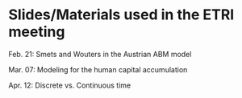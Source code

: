 # Slides/Materials used in the ETRI meeting

Feb. 21: Smets and Wouters in the Austrian ABM model

Mar. 07: Modeling for the human capital accumulation

Apr. 12: Discrete vs. Continuous time
